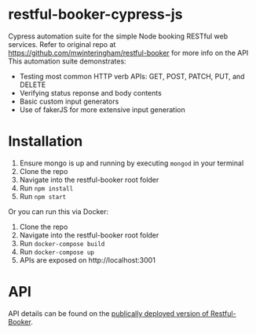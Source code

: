 # restful-booker-cypress-js
Cypress automation suite for the simple Node booking RESTful web services. Refer to original repo at https://github.com/mwinteringham/restful-booker for more info on the API
This automation suite demonstrates:
* Testing most common HTTP verb APIs: GET, POST, PATCH, PUT, and DELETE
* Verifying status reponse and body contents
* Basic custom input generators
* Use of fakerJS for more extensive input generation 

# Installation
1. Ensure mongo is up and running by executing ```mongod``` in your terminal
2. Clone the repo
3. Navigate into the restful-booker root folder
4. Run ```npm install```
5. Run ```npm start```
 
Or you can run this via Docker:
1. Clone the repo
2. Navigate into the restful-booker root folder
3. Run ```docker-compose build```
4. Run ```docker-compose up```
5. APIs are exposed on http://localhost:3001

# API
API details can be found on the [publically deployed version of Restful-Booker](https://restful-booker.herokuapp.com/).
